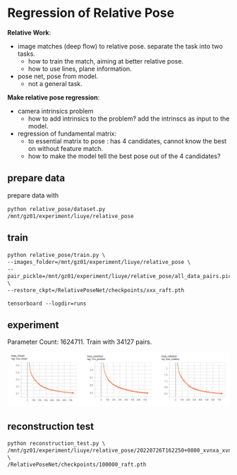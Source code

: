 
# Regression of Relative Pose

**Relative Work**:
* image matches (deep flow) to relative pose. separate the task into two tasks.
  * how to train the match, aiming at better relative pose.
  * how to use lines, plane information.
* pose net, pose from model.
  * not a general task.

**Make relative pose regression**:
* camera intrinsics problem
  * how to add intrinsics to the problem? add the intrinscs as input to the model.
* regression of fundamental matrix:
  * to essential matrix to pose : has 4 candidates, cannot know the best on without feature match.
  * how to make the model tell the best pose out of the 4 candidates?


## prepare data

prepare data with
```
python relative_pose/dataset.py /mnt/gz01/experiment/liuye/relative_pose
```


## train

```
python relative_pose/train.py \
--images_folder=/mnt/gz01/experiment/liuye/relative_pose \
--pair_pickle=/mnt/gz01/experiment/liuye/relative_pose/all_data_pairs.pickle \
--restore_ckpt=/RelativePoseNet/checkpoints/xxx_raft.pth
```

```
tensorboard --logdir=runs
```

## experiment

Parameter Count: 1624711. Train with 34127 pairs.

![image](artifacts/rp.jpg)


## reconstruction test

```
python reconstruction_test.py \
/mnt/gz01/experiment/liuye/relative_pose/20220726T162250+0800_xvnxa_xvnxa001_gzns_2jmw2/colmap/images/camera_front \
/RelativePoseNet/checkpoints/100000_raft.pth
```
